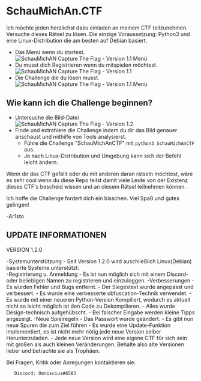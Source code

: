 # SchauMichAn.CTF
Ich möchte jeden herzlichst dazu einladen an meinem CTF teilzunehmen. Versuche dieses Rätsel zu lösen.
Die einzige Voraussetzung: Python3 und eine Linux-Distribution die am besten auf Debian basiert. 

- Das Menü wenn du startest.
![SchauMichAN Capture The Flag - Version 1.1 Menü](https://github.com/Ar1sto/SchauMichAn_CTF/blob/main/menu_SchauMichAnCTF.png)
- Du musst dich Registrieren wenn du mitspielen möchtest.
![SchauMichAN Capture The Flag - Version 1.1](https://github.com/Ar1sto/SchauMichAn_CTF/blob/main/registrierung_SchauMichAnCTF.png)
- Die Challenge die du lösen musst.
![SchauMichAN Capture The Flag - Version 1.1 Menü](https://github.com/Ar1sto/SchauMichAn_CTF/blob/main/SchauMichAnCTF.png)


## Wie kann ich die Challenge beginnen?
- Untersuche die Bild-Datei
![SchauMichAN Capture The Flag - Version 1.2](https://raw.githubusercontent.com/Ar1sto/SchauMichAn_CTF/main/SchauMichAnCTF1.2.0.png)
 - Finde und extrahiere die Challenge indem du dir das Bild genauer anschaust und mithilfe von Tools analysierst.
    - Führe die Challenge "SchauMichAnCTF" mit `python3 SchauMichAnCTF` aus.
    - Je nach Linux-Distribution und Umgebung kann sich der Befehl leicht ändern.
 

Wenn dir das CTF gefällt oder du mit anderen daran rätseln möchtest, wäre es sehr cool wenn du diese Repo teilst damit viele
Leute von der Existenz dieses CTF's bescheid wissen und an diesem Rätsel teilnehmen können.

Ich hoffe die Challenge fordert dich ein bisschen. Viel Spaß und gutes gelingen!

-Ar1sto

## UPDATE INFORMATIONEN

VERSION 1.2.0

-Systemunterstützung
       - Seit Version 1.2.0 wird auschließlich Linux(Debian) basierte Systeme unterstützt.  
-Registrierung u. Anmeldung
       - Es ist nun möglich sich mit einem Discord- oder beliebigen Namen zu registrieren und einzuloggen.
-Verbesserungen
       - Es wurden Fehler und Bugs entfernt.
       - Der Siegestext wurde angepasst und verbessert.
       - Es wurde eine verbesserte obfuscation-Technik verwendet.
       - Es wurde mit einer neueren Python-Version Kompiliert, wodurch es aktuell nicht so leicht möglich ist den Code zu Dekompilieren.
       - Alles wurde Design-technisch aufgehübscht.
       - Bei falscher Eingabe werden kleine Tipps angezeigt.
-Neue Spielregeln
       - Das Passwort wurde geändert.
       - Es gibt nun neue Spuren die zum Ziel führen
       - Es wurde eine Update-Funktion implementiert, es ist nicht mehr nötig jede neue Version selber Herunterzuladen.
       - Jede neue Version wird eine eigene CTF für sich sein mit großen als auch kleinen Veränderungen. Behalte also alte Versionen lieber und betrachte sie als Trophäen.

Bei Fragen, Kritik oder Anregungen kontaktieren sie: 

       Discord: Omniscius#6583 
